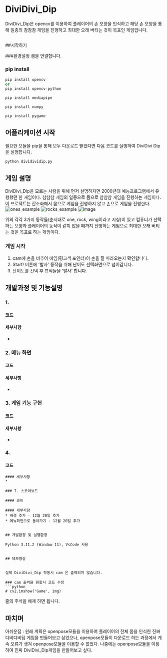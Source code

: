 # DiviDivi_Dip
DiviDivi_Dip은 opencv를 이용하여 플레이어의 손 모양을 인식하고 해당 손 모양을 통해 일종의 참참참 게임을 진행하고 최대한 오래 버티는 것이 목표인 게임입니다.

##

##시작하기

###환경설정
캠을 연결합니다.

### pip install
```python
pip install opencv
or
pip install opencv-python
```

```python
pip install mediapipe
```

```python
pip install numpy
```

```python
pip install pygame
```
## 어플리케이션 시작

필요한 모듈을 pip을 통해 모두 다운로드 받았다면 다음 코드를 실행하여 DiviDivi Dip을 실행합니다.
```python
python dividividip.py
```
## 게임 설명
DiviDivi_Dip을 모르는 사람을 위해 먼저 설명하자면 2000년대 예능프로그램에서 유행했던 한 게임이다. 참참참 게임의 일종으로 몸으로 참참참 게임을 진행하는 게임이다. 이 프로젝트는 간소화해서 몸으로 게임을 진행하지 않고 손으로 게임을 진행한다.
![ones_example](https://github.com/lazyshyman/DiviDivi_Dip/assets/125116906/f9056b0b-fbed-44b2-b669-f8a79dfa625e)
![rocks_example](https://github.com/lazyshyman/DiviDivi_Dip/assets/125116906/e5b7f80d-b0fc-48ea-9ec4-db4b4c89647e)
![image](https://github.com/lazyshyman/DiviDivi_Dip/assets/125116906/52ac3441-9140-4af5-81f8-5f1f4ac27722)


위의 각각 3가지 동작들(순서대로 one, rock, wing이라고 지칭)이 있고 컴퓨터가 선택하는 모양과 플레이어의 동작이 같지 않을 때까지 진행하는 게임으로 최대한 오래 버티는 것을 목표로 하는 게임이다.

### 게임 시작

1. cam에 손을 비추어 에임(핑크색 포인터)이 손을 잘 따라오는지 확인합니다.
2. Start! 버튼에 '발사' 동작을 취해 난이도 선택화면으로 넘어갑니다.
3. 난이도를 선택 후 표적들을 '발사' 합니다.


## 개발과정 및 기능설명

### 1.

#### 코드

#### 세부사항
* 

### 2. 메뉴 화면


#### 코드

#### 세부사항
* 


### 3. 게임 기능 구현


#### 코드

#### 세부사항
* 

### 4.
#### 코드
```
#### 세부사항
* 

### 7. 스코어보드

#### 코드
```       
```
#### 세부사항
* 배경 추가 - 12월 20일 추가
* 메뉴화면으로 돌아가기 - 12월 20일 추가


## 개발환경 및 실행환경

Python 3.11.2 (Window 11), VsCode 사용


## 데모영상


실제 DiviDivi_Dip 작동시 cam 은 출력되지 않습니다. 

### cam 출력을 원할시 코드 수정 
```python
# cv2.imshow('Game', img)
```
줄의 주석을 해제 하면 됩니다.


## 마치며
아쉬운점 : 원래 계획은 openpose모듈을 이용하여 플레이어의 전체 몸을 인식한 진짜 디비디비딥 게임을 만들어보고 싶었으나, openpose모듈이 다운로드 하는 과정에서 계속 오류가 생겨 openpose모듈을 이용할 수 없었다. 나중에는 openpose모듈을 이용하여 진짜 DiviDivi_Dip게임을 만들어보고 싶다.

